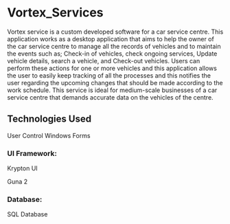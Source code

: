 # Vortex_Services

Vortex service is a custom developed software for a car service centre. This application works as a desktop application that aims to help the owner of the car service centre to manage all the records of vehicles and to maintain the events such as; Check-in of vehicles, check ongoing services, Update vehicle details, search a vehicle, and Check-out vehicles. Users can perform these actions for one or more vehicles and this application allows the user to easily keep tracking of all the processes and this notifies the user regarding the upcoming changes that should be made according to the work schedule. This service is ideal for medium-scale businesses of a car service centre that demands accurate data on the vehicles of the centre. 

## Technologies Used

User Control Windows Forms 

### UI Framework:  

Krypton UI

Guna 2 

### Database:  
SQL Database
